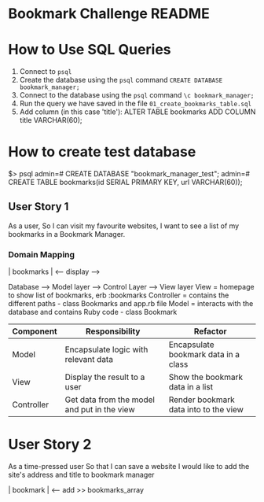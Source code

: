 # Bookmark Challenge README

# How to Use SQL Queries
1. Connect to ```psql```
2. Create the database using the ```psql``` command ```CREATE DATABASE bookmark_manager;```
3. Connect to the database using the ```psql``` command ```\c bookmark_manager;```
4. Run the query we have saved in the file ```01_create_bookmarks_table.sql```  
5. Add column (in this case 'title'): ALTER TABLE bookmarks ADD COLUMN title VARCHAR(60);


# How to create test database
$> psql
admin=# CREATE DATABASE "bookmark_manager_test";
admin=# CREATE TABLE bookmarks(id SERIAL PRIMARY KEY, url VARCHAR(60));

## User Story 1
As a user,
So I can visit my favourite websites,
I want to see a list of my bookmarks in a Bookmark Manager.

### Domain Mapping
| bookmarks | <-- display -->

Database --> Model layer --> Control Layer --> View layer
View = homepage to show list of bookmarks, erb :bookmarks
Controller = contains the different paths - class Bookmarks and app.rb file
Model = interacts with the database and contains Ruby code - class Bookmark

| Component   | Responsibility                                | Refactor                                |
|------------ |---------------------------------------------  |---------------------------------------- |
| Model       | Encapsulate logic with relevant data          | Encapsulate bookmark data in a class    |
| View        | Display the result to a user                  | Show the bookmark data in a list        |
| Controller  | Get data from the model and put in the view   | Render bookmark data into to the view

# User Story 2
As a time-pressed user
So that I can save a website
I would like to add the site's address and title to bookmark manager

| bookmark | <-- add >> bookmarks_array
